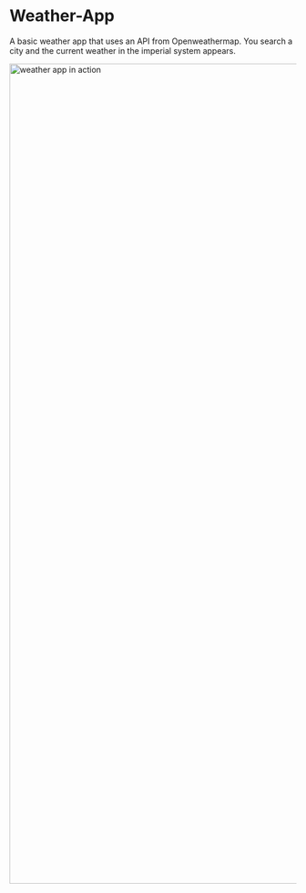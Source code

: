 # Weather-App
A basic weather app that uses an API from Openweathermap.
You search a city and the current weather in the imperial system appears.

<img width="1440" alt="weather app in action" src="https://user-images.githubusercontent.com/84096411/213729836-f8063634-26a7-4284-9e2a-5b568183bef4.png">
